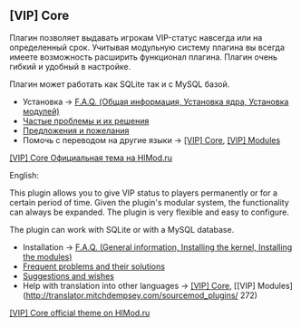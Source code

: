 ## [VIP] Core

Плагин позволяет выдавать игрокам VIP-статус навсегда или на определенный срок.
Учитывая модульную систему плагина вы всегда имеете возможность расширить функционал плагина.
Плагин очень гибкий и удобный в настройке.

Плагин может работать как SQLite так и с MySQL базой.

- Установка -> [F.A.Q. (Общая информация, Установка ядра, Установка модулей)](http://hlmod.ru/threads/f-a-q-obschaja-informacija-ustanovka-jadra-ustanovka-modulej.33986/)
- [Частые проблемы и их решения](http://hlmod.ru/threads/chastye-problemy-i-ix-reshenija.33988/)
- [Предложения и пожелания](http://hlmod.ru/threads/predlozhenija-po-uluchsheniju-vip-i-idei-dlja-modulej.26407/)
- Помочь с переводом на другие языки -> [[VIP] Core](http://translator.mitchdempsey.com/sourcemod_plugins/265), [[VIP] Modules](http://translator.mitchdempsey.com/sourcemod_plugins/272)

[[VIP] Core Официальная тема на HlMod.ru](http://hlmod.ru/resources/vip-core.245/)

English:

This plugin allows you to give VIP status to players permanently or for a certain period of time.
Given the plugin's modular system, the functionality can always be expanded.
The plugin is very flexible and easy to configure.

The plugin can work with SQLite or with a MySQL database.

- Installation -> [F.A.Q. (General information, Installing the kernel, Installing the modules)](http://hlmod.ru/threads/f-a-q-obschaja-informacija-ustanovka-jadra-ustanovka-modulej.33986/)
- [Frequent problems and their solutions](http://hlmod.ru/threads/chastye-problemy-i-ix-reshenija.33988/)
- [Suggestions and wishes](http://hlmod.ru/threads/predlozhenija-po-uluchsheniju-vip-i-idei-dlja-modulej.26407/)
- Help with translation into other languages ​​-> [[VIP] Core](http://translator.mitchdempsey.com/sourcemod_plugins/265), [[VIP] Modules](http://translator.mitchdempsey.com/sourcemod_plugins/ 272)

[[VIP] Core official theme on HlMod.ru](http://hlmod.ru/resources/vip-core.245/)

